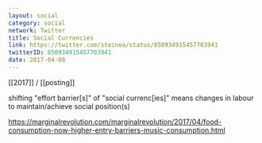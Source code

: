 ```yaml
---
layout: social
category: social
network: Twitter
title: Social Currencies
link: https://twitter.com/steinea/status/850934915457703941
twitterID: 850934915457703941
date: 2017-04-08
---
```


[[2017]] / [[posting]]

shifting "effort barrier[s]" of "social currenc[ies]" means changes in labour to maintain/achieve social position(s)

<https://marginalrevolution.com/marginalrevolution/2017/04/food-consumption-now-higher-entry-barriers-music-consumption.html>
